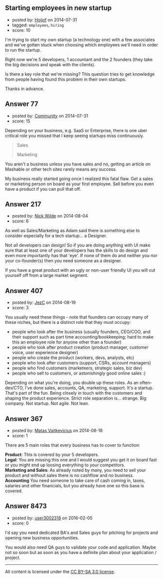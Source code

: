 ## Starting employees in new startup

- posted by: [Hoijof](https://stackexchange.com/users/1591324/hoijof) on 2014-07-31
- tagged: `employees`, `hiring`
- score: 10

<p>I'm trying to start my own startup (a technology one) with a few associates and we've gotten stuck when choosing which employees we'll need in order to run the startup.</p>

<p>Right now we're 5 developers, 1 accountant and the 2 founders (they take the big decisions and speak with the clients). </p>

<p>Is there a key role that we're missing? This question tries to get knowledge from people having found this problem in their own startups.</p>

<p>Thanks in advance.</p>



## Answer 77

- posted by: [Community](https://stackexchange.com/users/-1/community) on 2014-07-31
- score: 15

<p>Depending on your business, e.g. SaaS or Enterprise, there is one uber critical role you missed that I keep seeing startups miss continuously.</p>

<blockquote>
  <p>Sales</p>
  
  <p>Marketing</p>
</blockquote>

<p>You aren't a business unless you have sales and no, getting an article on Mashable or other tech sites rarely means any success.</p>

<p>My business really started going once I realized this fatal flaw. Get a sales or marketing person on board as your first employee. Sell before you even have a product if you can pull that off.</p>



## Answer 217

- posted by: [Nick Wilde](https://stackexchange.com/users/454046/nick-wilde) on 2014-08-04
- score: 6

<p>As well as Sales/Marketing as Adam said there is something else to consider especially for a tech startup... a Designer.</p>

<p>Not all developers can design! So if you are doing anything with UI make sure that at least one of your developers has the skills to do design and even more importantly has that 'eye'. If none of them do and neither you nor your co-founder(s) then you need someone as a designer.</p>

<p>If you have a great product with an ugly or non-user friendly UI you will cut yourself off from a large market segment.</p>



## Answer 407

- posted by: [JezC](https://stackexchange.com/users/87431/jezc) on 2014-08-19
- score: 3

<p>You usually need these things - note that founders can occupy many of these niches, but there is a distinct role that they must occupy:</p>

<ul>
<li>people who look after the business (usually founders, CEO/COO, and their support such as part time accounting/bookkeeping; hard to make this an employee role for anyone other than a founder)</li>
<li>people who look after product creation (product manager, customer voice, user experience designer)</li>
<li>people who create the product (workers, devs, analysts, etc)</li>
<li>people who look after customers (support, CSRs, account managers)</li>
<li>people who find customers (marketeers, strategic sales, biz dev)</li>
<li>people who sell to customers, or astonishingly good online sales :)</li>
</ul>

<p>Depending on what you're doing, you double up these roles. As an often-dev/CTO, I've done sales, accounts, QA, marketing, support. It's a startup. That's part of the fun. Being closely in touch with the customers and shaping the product experience. Strict role separation is... strange. Big company. Not startup. Not agile. Not lean.</p>



## Answer 367

- posted by: [Matas Vaitkevicius](https://stackexchange.com/users/1636408/matas-vaitkevicius) on 2014-08-18
- score: 1

<p>There are 5 main roles that every business has to cover to function:</p>

<p><strong>Product</strong>: This is covered by your 5 developers.<br>
<strong>Legal</strong>: You are missing this one and I would suggest you get it on board fast or you might end up loosing everything to your competitors.<br>
<strong>Marketing and Sales</strong>: As already noted by many, you need to sell your product and without sales there is no cashflow and no business.<br>
<strong>Accounting</strong> You need someone to take care of cash coming in, taxes, salaries and other financials, but you already have one so this base is covered.</p>



## Answer 8473

- posted by: [user3002318](https://stackexchange.com/users/3598313/user3002318) on 2016-02-05
- score: 0

<p>I'd say you need dedicated BA's and Sales guys for pitching for projects and opening new business opportunities.</p>

<p>You would also need QA guys to validate your code and application. Maybe not so soon but as soon as you have a definite plan about your application / project.</p>




---

All content is licensed under the [CC BY-SA 3.0 license](https://creativecommons.org/licenses/by-sa/3.0/).
